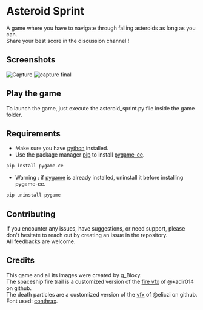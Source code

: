 # Asteroid Sprint

A game where you have to navigate through falling asteroids as long as you can.  
Share your best score in the discussion channel !

## Screenshots

![Capture](https://github.com/gBloxy/Asteroid-Sprint/assets/121670440/c3648cc8-c451-4a83-822b-af77333e3f67)
![capture final](https://github.com/gBloxy/Asteroid-Sprint/assets/121670440/4610ee5e-d42f-4c8b-8a17-0d6c65cd38bf)


## Play the game

To launch the game, just execute the asteroid_sprint.py file inside the game folder.

## Requirements

* Make sure you have [python](https://www.python.org) installed.  
* Use the package manager [pip](https://pip.pypa.io/en/stable/) to install [pygame-ce](https://pyga.me).  
```bash
pip install pygame-ce
```
* Warning : if [pygame](https://www.pygame.org/news) is already installed, uninstall it before installing pygame-ce.  
```bash
pip uninstall pygame
```

## Contributing

If you encounter any issues, have suggestions, or need support, please don't hesitate to reach out by creating an issue in the repository.  
All feedbacks are welcome.

## Credits

This game and all its images were created by g_Bloxy.  
The spaceship fire trail is a customized version of the [fire vfx](https://github.com/kadir014/pygame-vfx) of @kadir014 on github.  
The death particles are a customized version of the [vfx](https://github.com/eliczi/vfx) of @eliczi on github.  
Font used: [conthrax](https://typodermicfonts.com/conthrax/).
